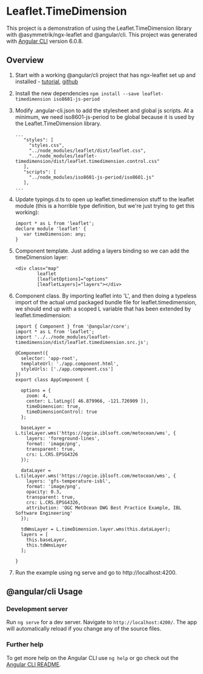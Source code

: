 # Leaflet.TimeDimension

This project is a demonstration of using the Leaflet.TimeDimension library with @asymmetrik/ngx-leaflet and @angular/cli.
This project was generated with [Angular CLI](https://github.com/angular/angular-cli) version 6.0.8.


## Overview

1. Start with a working @angular/cli project that has ngx-leaflet set up and installed - [tutorial](https://www.asymmetrik.com/ngx-leaflet-tutorial-angular-cli/), [github](https://github.com/Asymmetrik/ngx-leaflet-tutorial-ngcli)
2. Install the new dependencies
   ```npm install --save leaflet-timedimension iso8601-js-period```
3. Modify .angular-cli.json to add the stylesheet and global js scripts. At a minimum, we need iso8601-js-period to be global because it is used by the Leaflet.TimeDimension library. 
   ```
   ...
      "styles": [
        "styles.css",
        "../node_modules/leaflet/dist/leaflet.css",
        "../node_modules/leaflet-timedimension/dist/leaflet.timedimension.control.css"
      ],
      "scripts": [
        "../node_modules/iso8601-js-period/iso8601.js"
      ],
   ...
   ```
4. Update typings.d.ts to open up leaflet.timedimension stuff to the leaflet module (this is a horrible type definition, but we're just trying to get this working):
   ```
   import * as L from 'leaflet';
   declare module 'leaflet' {
      var timeDimension: any;
   }
   ```
5. Component template. Just adding a layers binding so we can add the timeDimension layer:
   ```
   <div class="map"
           leaflet
           [leafletOptions]="options"
           [leafletLayers]="layers"></div>
   ```
6. Component class. By importing leaflet into 'L', and then doing a typeless import of the actual umd packaged bundle file for leaflet.timedimension, we should end up with a scoped L variable that has been extended by leaflet.timedimension:
   ```
   import { Component } from '@angular/core';
   import * as L from 'leaflet';
   import '../../node_modules/leaflet-timedimension/dist/leaflet.timedimension.src.js';

   @Component({
     selector: 'app-root',
     templateUrl: './app.component.html',
     styleUrls: ['./app.component.css']
   })
   export class AppComponent {

     options = {
       zoom: 4,
       center: L.latLng([ 46.879966, -121.726909 ]),
       timeDimension: true,
       timeDimensionControl: true
     };

     baseLayer = L.tileLayer.wms('https://ogcie.iblsoft.com/metocean/wms', {
       layers: 'foreground-lines',
       format: 'image/png',
       transparent: true,
       crs: L.CRS.EPSG4326
     });

     dataLayer = L.tileLayer.wms('https://ogcie.iblsoft.com/metocean/wms', {
       layers: 'gfs-temperature-isbl',
       format: 'image/png',
       opacity: 0.3,
       transparent: true,
       crs: L.CRS.EPSG4326,
       attribution: 'OGC MetOcean DWG Best Practice Example, IBL Software Engineering'
     });

     tdWmsLayer = L.timeDimension.layer.wms(this.dataLayer);
     layers = [
       this.baseLayer,
       this.tdWmsLayer
     ];

   }
   ```

7. Run the example using ng serve and go to http://localhost:4200.


## @angular/cli Usage

### Development server

Run `ng serve` for a dev server. Navigate to `http://localhost:4200/`. The app will automatically reload if you change any of the source files.

### Further help

To get more help on the Angular CLI use `ng help` or go check out the [Angular CLI README](https://github.com/angular/angular-cli/blob/master/README.md).
